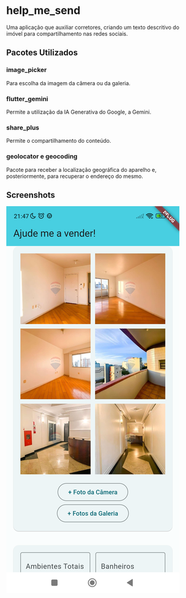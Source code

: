 # help_me_send

Uma aplicação que auxiliar corretores, criando um texto descritivo do imóvel para compartilhamento nas redes sociais. 

## Pacotes Utilizados

### image_picker
Para escolha da imagem da câmera ou da galeria.
### flutter_gemini
Permite a utilização da IA Generativa do Google, a Gemini.
### share_plus
Permite o compartilhamento do conteúdo.
### geolocator e geocoding
Pacote para receber a localização geográfica do aparelho e, posteriormente, para recuperar o endereço do mesmo.

## Screenshots
![Configuração das fotos do imóvel](https://github.com/ricardoogliari/help_me_send/blob/master/pictures.png)

